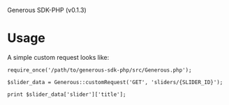 Generous SDK-PHP (v0.1.3)

# Usage

A simple custom request looks like:

```
require_once('/path/to/generous-sdk-php/src/Generous.php');

$slider_data = Generous::customRequest('GET', 'sliders/{SLIDER_ID}');

print $slider_data['slider']['title'];

```